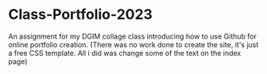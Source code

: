 # Class-Portfolio-2023
An assignment for my DGIM collage class introducing how to use Github for online portfolio creation. (There was no work done to create the site, it's just a free CSS template. All i did was change some of the text on the index page)
